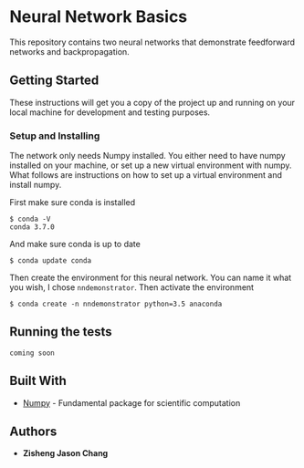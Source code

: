 # Neural Network Basics

This repository contains two neural networks that demonstrate feedforward networks and backpropagation.

## Getting Started

These instructions will get you a copy of the project up and running on your local machine for development and testing purposes.

### Setup and Installing

The network only needs Numpy installed. You either need to have numpy installed on your machine, or set up a new virtual environment with numpy. What follows are instructions on how to set up a virtual environment and install numpy. 

First make sure conda is installed

```
$ conda -V
conda 3.7.0
```

And make sure conda is up to date

```
$ conda update conda
```

Then create the environment for this neural network. You can name it what you wish, I chose ```nndemonstrator```. Then activate the environment

```
$ conda create -n nndemonstrator python=3.5 anaconda
```

## Running the tests


```
coming soon
```


## Built With

* [Numpy](http://www.numpy.org/) - Fundamental package for scientific computation

## Authors
* **Zisheng Jason Chang** 

